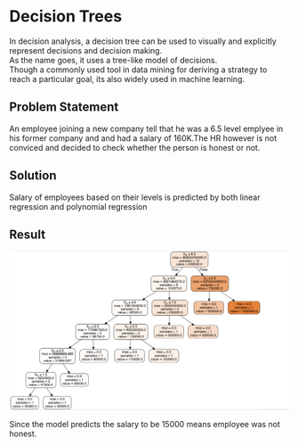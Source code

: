 # Decision Trees

In decision analysis, a decision tree can be used to visually and explicitly represent decisions and decision making. <br/>As the name goes, it uses a tree-like model of decisions. <br/>Though a commonly used tool in data mining for deriving a strategy to reach a particular goal, its also widely used in machine learning.<br/>


## Problem Statement
An employee joining a new company tell that he was a 6.5 level emplyee in his former company and and had a salary of 160K.The HR however is not conviced and decided to check whether the person is honest or not.

## Solution
Salary of employees based on their levels is predicted by both linear regression and polynomial regression <br/>

## Result

<p align="center">
<img src="./1.png"></br>


Since the model predicts the salary to be 15000 means employee was  not honest.

